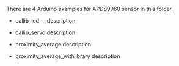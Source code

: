 There are 4 Arduino examples for APDS9960 sensor in this folder.

- callib_led
-- description

- callib_servo
description

- proximity_average
description

- proximity_average_withlibrary
description
